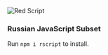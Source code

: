 ![Red Script](http://img42.com/CvCSa+ "Optional title")

### Russian JavaScript Subset

Run `npm i rscript` to install.
